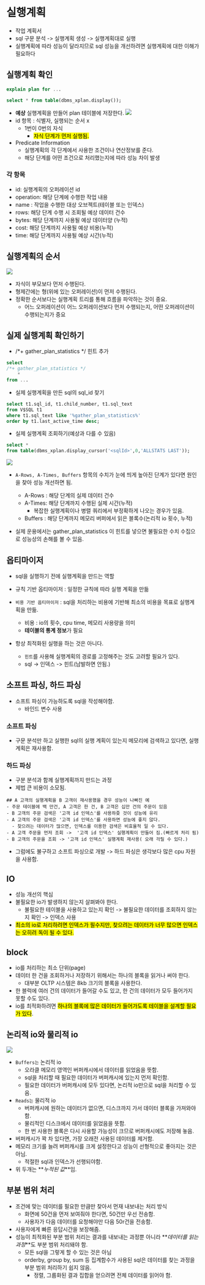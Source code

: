 # 실행계획

- 작업 계획서
- sql 구문 분석 -> 실행계획 생성 -> 실행계획대로 실행
- 실행계획에 따라 성능이 달라지므로 sql 성능을 개선하려면 실행계획에 대한 이해가 필요하다

## 실행계획 확인

```sql
explain plan for ...

select * from table(dbms_xplan.display());
```

- **예상** 실행계획을 만들어 plan 테이블에 저장한다.
  ![](image/img.png)
- id 항목 : 식별자, 실행되는 순서 x
  - 1번이 0번의 자식
    - <mark>자식 단계가 먼저 실행됨.</mark>
- Predicate Information
  - 실행계획의 각 단계에서 사용한 조건이나 연산정보를 준다.
  - 해당 단계를 어떤 조건으로 처리했는지에 따라 성능 차이 발생

### 각 항목

- id: 실행계획의 오퍼레이션 id
- operation: 해당 단계에 수행한 작업 내용
- name : 작업을 수행한 대상 오브젝트(테이블 또는 인덱스)
- rows: 해당 단계 수행 시 조회될 예상 데이터 건수
- bytes: 해당 단계까지 사용될 예상 데이터양 (누적)
- cost: 해당 단계까지 사용될 예상 비용(누적)
- time: 해당 단계까지 사용될 예상 시간(누적)

## 실행계획의 순서

![](image/img_1.png)

- 자식이 부모보다 먼저 수행된다.
- 형제간에는 형(위에 있는 오퍼레이션)이 먼저 수행된다.
- 정확한 순서보다는 실행계획 트리를 통해 흐름을 파악하는 것이 중요.
  - 어느 오퍼레이션이 어느 오퍼레이션보다 먼저 수행되는지, 어떤 오퍼레이션이 수행되는지가 중요

## 실제 실행계획 확인하기

- /*+ gather_plan_statistics */ 힌트 추가

```sql
select
/*+ gather_plan_statistics */
    *
from ...


```

- 실제 실행계획을 만든 sql의 sql_id 찾기

```sql
select t1.sql_id, t1.child_number, t1.sql_text
from V$SQL t1
where t1.sql_text like '%gather_plan_statistics%'
order by t1.last_active_time desc;
```

- 실제 실행계획 조회하기(예상과 다를 수 있음)

```sql
select *
from table(dbms_xplan.display_cursor('<sqlId>',0,'ALLSTATS LAST'));
```

![](image/img_1.png)

- `A-Rows, A-Times, Buffers` 항목의 수치가 눈에 띄게 높아진 단계가 있다면 원인을 찾아 성능 개선하면 됨.

  - A-Rows : 해당 단계의 실제 데이터 건수
  - A-Times: 해당 단계까지 수행된 실제 시간(누적)
    - 복잡한 실행계획이나 병렬 쿼리에서 부정확하게 나오는 경우가 있음.
  - Buffers : 해당 단계까지 메모리 버퍼에서 읽은 블록수(논리적 io 횟수, 누적)
- 실제 운용에서는 gather_plan_statistics 이 힌트를 넣으면 불필요한 수치 수집으로 성능상의 손해를 볼 수 있음.

## 옵티마이저

- sql을 실행하기 전에 실행계획을 만드는 역할
- 규칙 기반 옵티마이저 : 일정한 규칙에 따라 실행 계획을 만듦
- `비용 기반 옵티마이저` : sql을 처리하는 비용에 기반해 최소의 비용을 목표로 실행계획을 만듦.

  - 비용 : io의 횟수, cpu time, 메모리 사용량을 의미
  - **테이블의 통계 정보**가 필요
- 항상 최적화된 실행을 하는 것은 아니다.

  - `힌트`를 사용해 실행계획의 경로를 고정해주는 것도 고려할 필요가 있다.
  - sql -> 인덱스 -> 힌트(남발하면 안됨.)

## 소프트 파싱, 하드 파싱

- 소프트 파싱이 가능하도록 sql을 작성해야함.
  - 바인드 변수 사용

### 소프트 파싱

- 구문 분석만 하고 실행한 sql의 실행 계획이 있는지 메모리에 검색하고 있다면, 실행계획은 재사용함.

### 하드 파싱

- 구분 분석과 함께 실행계획까지 만드는 과정
- 제법 큰 비용이 소모됨.

```
## A 고객의 실행계획을 B 고객이 재사용했을 경우 성능이 나빠진 예
- 주문 테이블에 백 만건, A 고객은 한 건, B 고객은 십만 건의 주문이 있음
- B 고객의 주문 검색은 '고객 id 인덱스'를 사용하즞 것이 성능에 유리
- A 고객의 주문 검색은 '고객 id 인덱스'를 사용하면 성능에 좋지 않다.
  - 찾으려는 데이터가 많으면, 인덱스를 이용한 검색은 비효율적 일 수 있다.
- A 고객 주문을 먼저 조회 ->  '고객 id 인덱스' 실행계획이 만들어 짐.(빠르게 처리 됨)
- B 고객의 주문을 조회 -> '고객 id 인덱스' 실행계획 재사용( 오래 걱릴 수 있다.)
```

- 그럼에도 불구하고 소프트 파싱으로 개발 -> 하드 파싱은 생각보다 많은 cpu 자원을 사용함.

## IO

- 성능 개선의 핵심
- 불필요한 io가 발생하지 않는지 살펴봐야 한다.
  - 불필요한 테이블을 사용하고 있는지 확인 -> 불필요한 데이터를 조회하지 않는지 확인 -> 인덱스 사용
- <mark>최소의 io로 처리하려면 인덱스가 필수지만, 찾으려는 데이터가 너무 많으면 인덱스는 오히려 독이 될 수 있다.</mark>

## block

- io를 처리하는 최소 단위(page)
- 데이터 한 건을 조회하거나 저장하기 위해서는 하나의 블록을 읽거나 써야 한다.
  - 대부분 OLTP 시스템은 8kb 크기의 블록을 사용한다.
- 한 블럭에 여러 건의 데이터가 들어갈 수도 있고, 한 건의 데이터가 모두 들어가지 못할 수도 있다.
- io를 최적화하려면 <mark>하나의 블록에 많은 데이터가 들어가도록 테이블을 설계할 필요가 있다</mark>.


## 논리적 io와 물리적 io
![](image/img_1.png)
- `Buffers는` 논리적 io
  - 오라클 메모리 영역인 버퍼캐시에서 데이터를 읽었음을 뜻함.
  - sql을 처리할 때 필요한 데이터가 버퍼캐시에 있는지 먼저 확인함.
  - 필요한 데이터가 버퍼캐시에 모두 있다면, 논리적 io만으로 sql을 처리할 수 있음.
- `Reads는` 물리적 io
  - 버퍼캐시에 원하는 데이터가 없으면, 디스크까지 가서 데이터 블록을 가져와야 함.
  - 물리적인 디스크에서 데이터를 읽었음을 뜻함.
  - 한 번 사용한 블록은 다시 사용할 가능성이 크므로 버퍼캐시에도 저장해 놓음.
- 버퍼캐시가 꽉 차 있다면, 가장 오래전 사용된 데이터를 제거함.
- 메모리 크기를 늘려 버퍼캐시를 크게 설정한다고 성능이 선형적으로 좋아지는 것은 아님.
  - 적절한 sql과 인덱스가 선행되야함.
- 위 두개는 **_누적된 값_**임.

## 부분 범위 처리
- 조건에 맞는 데이터를 필요한 만큼만 찾아서 먼재 내보내는 처리 방식
  - 화면에 50건을 먼저 보여줘야 한다면, 50건만 우선 전송함.
  - 사용자가 다음 데이터를 요청해야만 다음 50r건을 전송함.
- 사용자에게 빠른 응답시간을 보장해줌.
- 성능이 최적화된 부분 범위 처리는 결과를 내보내는 과정뿐 아니라 **_데이터를 읽는 과정_**도 부분 범위 처리돼야 함.
  - 모든 sql을 그렇게 할 수 있는 것은 아님
  - orderby, group by, sum 등 집계함수가 사용된 sql은 데이터를 찾는 과정을 부분 범위 처리하기 쉽지 않음.
    - 정렬, 그룹화된 결과 집합을 얻으려면 전체 데이터를 읽어야 함.
